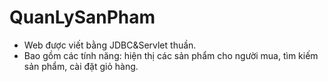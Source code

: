 # QuanLySanPham
- Web được viết bằng JDBC&Servlet thuần.
- Bao gồm các tính năng: hiện thị các sản phẩm cho người mua, tìm kiếm sản phẩm, cài đặt giỏ hàng.
